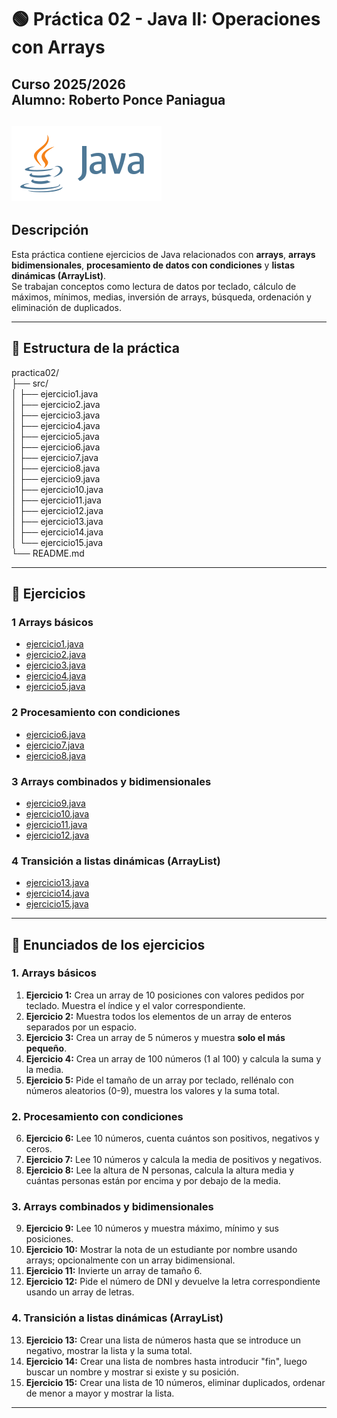# 🟢 Práctica 02 - Java II: Operaciones con Arrays
**Curso 2025/2026**  
**Alumno:** Roberto Ponce Paniagua
---
![Java Logo](java-ar21.svg)
---

##  Descripción
Esta práctica contiene ejercicios de Java relacionados con **arrays**, **arrays bidimensionales**, **procesamiento de datos con condiciones** y **listas dinámicas (ArrayList)**.  
Se trabajan conceptos como lectura de datos por teclado, cálculo de máximos, mínimos, medias, inversión de arrays, búsqueda, ordenación y eliminación de duplicados.

---

## 📂 Estructura de la práctica

practica02/  
├── src/  
│   ├── ejercicio1.java  
│   ├── ejercicio2.java  
│   ├── ejercicio3.java  
│   ├── ejercicio4.java  
│   ├── ejercicio5.java  
│   ├── ejercicio6.java  
│   ├── ejercicio7.java  
│   ├── ejercicio8.java  
│   ├── ejercicio9.java  
│   ├── ejercicio10.java  
│   ├── ejercicio11.java  
│   ├── ejercicio12.java  
│   ├── ejercicio13.java  
│   ├── ejercicio14.java  
│   └── ejercicio15.java  
└── README.md

---

## 📝 Ejercicios

### 1️ Arrays básicos
- [ejercicio1.java](src/ejercicio1.java)
- [ejercicio2.java](src/ejercicio2.java)
- [ejercicio3.java](src/ejercicio3.java)
- [ejercicio4.java](src/ejercicio4.java)
- [ejercicio5.java](src/ejercicio5.java)

### 2 Procesamiento con condiciones
- [ejercicio6.java](src/ejercicio6.java)
- [ejercicio7.java](src/ejercicio7.java)
- [ejercicio8.java](src/ejercicio8.java)

### 3️ Arrays combinados y bidimensionales
- [ejercicio9.java](src/ejercicio9.java)
- [ejercicio10.java](src/ejercicio10.java)
- [ejercicio11.java](src/ejercicio11.java)
- [ejercicio12.java](src/ejercicio12.java)

### 4️ Transición a listas dinámicas (ArrayList)
- [ejercicio13.java](src/ejercicio13.java)
- [ejercicio14.java](src/ejercicio14.java)
- [ejercicio15.java](src/ejercicio15.java)

---

## 📝 Enunciados de los ejercicios

### 1. Arrays básicos
1. **Ejercicio 1:** Crea un array de 10 posiciones con valores pedidos por teclado. Muestra el índice y el valor correspondiente.
2. **Ejercicio 2:** Muestra todos los elementos de un array de enteros separados por un espacio.
3. **Ejercicio 3:** Crea un array de 5 números y muestra **solo el más pequeño**.
4. **Ejercicio 4:** Crea un array de 100 números (1 al 100) y calcula la suma y la media.
5. **Ejercicio 5:** Pide el tamaño de un array por teclado, rellénalo con números aleatorios (0-9), muestra los valores y la suma total.

### 2. Procesamiento con condiciones
6. **Ejercicio 6:** Lee 10 números, cuenta cuántos son positivos, negativos y ceros.
7. **Ejercicio 7:** Lee 10 números y calcula la media de positivos y negativos.
8. **Ejercicio 8:** Lee la altura de N personas, calcula la altura media y cuántas personas están por encima y por debajo de la media.

### 3. Arrays combinados y bidimensionales
9. **Ejercicio 9:** Lee 10 números y muestra máximo, mínimo y sus posiciones.
10. **Ejercicio 10:** Mostrar la nota de un estudiante por nombre usando arrays; opcionalmente con un array bidimensional.
11. **Ejercicio 11:** Invierte un array de tamaño 6.
12. **Ejercicio 12:** Pide el número de DNI y devuelve la letra correspondiente usando un array de letras.

### 4. Transición a listas dinámicas (ArrayList)
13. **Ejercicio 13:** Crear una lista de números hasta que se introduce un negativo, mostrar la lista y la suma total.
14. **Ejercicio 14:** Crear una lista de nombres hasta introducir "fin", luego buscar un nombre y mostrar si existe y su posición.
15. **Ejercicio 15:** Crear una lista de 10 números, eliminar duplicados, ordenar de menor a mayor y mostrar la lista.

---

